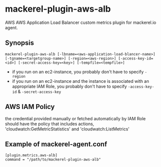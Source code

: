 mackerel-plugin-aws-alb
=======================

AWS AWS Application Load Balancer custom metrics plugin for mackerel.io agent.

## Synopsis

```shell
mackerel-plugin-aws-alb [-lbname=<aws-application-load-blancer-name>] [-tgname=<targetgroup-name>] [-region=<aws-region>] [-access-key-id=<id>] [-secret-access-key=<key>] [-tempfile=<tempfile>]
```
* if you run on an ec2-instance, you probably don't have to specify `-region`
* if you run on an ec2-instance and the instance is associated with an appropriate IAM Role, you probably don't have to specify `-access-key-id` & `-secret-access-key`

## AWS IAM Policy
the credential provided manually or fetched automatically by IAM Role should have the policy that includes actions, 'cloudwatch:GetMetricStatistics' and 'cloudwatch:ListMetrics'

## Example of mackerel-agent.conf

```
[plugin.metrics.aws-alb]
command = "/path/to/mackerel-plugin-aws-alb"
```
